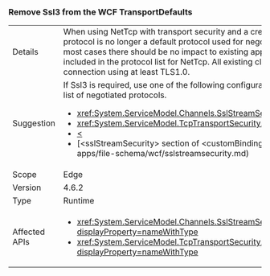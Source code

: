 ### Remove Ssl3 from the WCF TransportDefaults


|   |   |
|---|---|
|Details|When using NetTcp with transport security and a credential type of certificate, the SSL 3 protocol is no longer a default protocol used for negotiating a secure connection. In most cases there should be no impact to existing apps as TLS 1.0 has always been included in the protocol list for NetTcp. All existing clients should be able to negotiate a connection using at least TLS1.0.|
|Suggestion|If Ssl3 is required, use one of the following configuration mechanisms to add Ssl3 to the list of negotiated protocols.<ul><li><xref:System.ServiceModel.Channels.SslStreamSecurityBindingElement.SslProtocols></li><li><xref:System.ServiceModel.TcpTransportSecurity.SslProtocols></li><li>[<](~/docs/framework/configure-apps/file-schema/wcf/transport-of-nettcpbinding.md)</li><li>[&lt;sslStreamSecurity&gt; section of &lt;customBinding&gt;]~/docs/framework/configure-apps/file-schema/wcf/sslstreamsecurity.md)</li></ul>|
|Scope|Edge|
|Version|4.6.2|
|Type|Runtime|
|Affected APIs|<ul><li><xref:System.ServiceModel.Channels.SslStreamSecurityBindingElement.SslProtocols?displayProperty=nameWithType></li><li><xref:System.ServiceModel.TcpTransportSecurity.SslProtocols?displayProperty=nameWithType></li></ul>|

